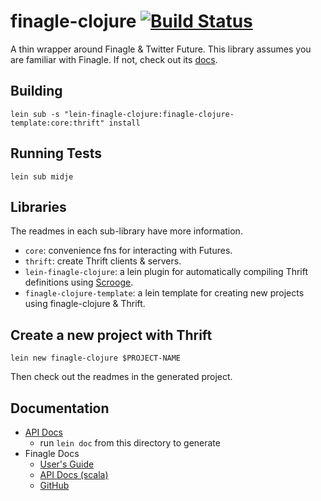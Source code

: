 # finagle-clojure [![Build Status](https://travis-ci.org/finagle/finagle-clojure.svg?branch=master)](https://travis-ci.org/finagle/finagle-clojure)

A thin wrapper around Finagle & Twitter Future.
This library assumes you are familiar with Finagle.
If not, check out its [docs](https://twitter.github.io/finagle/guide/).


## Building

    lein sub -s "lein-finagle-clojure:finagle-clojure-template:core:thrift" install


## Running Tests

    lein sub midje


## Libraries

The readmes in each sub-library have more information.

* `core`: convenience fns for interacting with Futures.
* `thrift`: create Thrift clients & servers.
* `lein-finagle-clojure`: a lein plugin for automatically compiling Thrift definitions using [Scrooge](https://twitter.github.io/scrooge/index.html).
* `finagle-clojure-template`: a lein template for creating new projects using finagle-clojure & Thrift.


## Create a new project with Thrift

    lein new finagle-clojure $PROJECT-NAME

Then check out the readmes in the generated project.


## Documentation

* [API Docs](https://finagle.github.io/finagle-clojure/)
  * run `lein doc` from this directory to generate
* Finagle Docs
  * [User's Guide](https://twitter.github.io/finagle/guide/)
  * [API Docs (scala)](https://twitter.github.io/finagle/docs/#com.twitter.finagle.package)
  * [GitHub](https://github.com/twitter/finagle)

